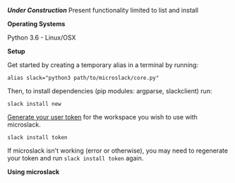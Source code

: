 **_Under Construction_**
Present functionality limited to list and install

**Operating Systems**

Python 3.6 - Linux/OSX

**Setup**

Get started by creating a temporary alias in a terminal by running:

`alias slack="python3 path/to/microslack/core.py"`

Then, to install dependencies (pip modules: argparse, slackclient) run:

`slack install new`

[Generate your user token](https://api.slack.com/custom-integrations/legacy-tokens) for the workspace you wish to use with microslack.

`slack install token`

If microslack isn't working (error or otherwise), you may need to regenerate your token and run `slack install token` again.


**Using microslack**
